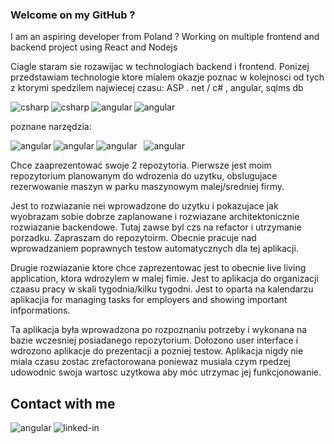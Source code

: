### Welcome on my GitHub ?
I am an aspiring developer from Poland ? Working on multiple frontend and backend project using React and Nodejs
 
 Ciagle staram sie rozawijac w technologiach backend i frontend.
 Ponizej przedstawiam technologie ktore mialem okazje poznac w kolejnosci od tych z ktorymi spedzilem najwiecej czasu:
 ASP . net / c# , angular, sqlms db 
 
 
  <img align="left" alt="csharp" src="https://img.shields.io/badge/.NET-5C2D91?style=for-the-badge&logo=.net&logoColor=white" /><img>
   <img align="left" alt="csharp" src="https://img.shields.io/badge/C%23-239120?style=for-the-badge&logo=c-sharp&logoColor=white" /><img>
<img align="left" alt="angular" src="https://img.shields.io/badge/Angular-DD0031?style=for-the-badge&logo=angular&logoColor=white" /><img >
 <img align="left" alt="angular" src="https://img.shields.io/badge/Microsoft_SQL_Server-CC2927?style=for-the-badge&logo=microsoft-sql-server&logoColor=white" /><img >

 poznane narzędzia:
 
<img align="left" alt="angular" src="https://img.shields.io/badge/Visual%20Studio-5C2D91.svg?style=for-the-badge&logo=visual-studio&logoColor=white" /><img >
<img align="left" alt="angular" src="https://img.shields.io/badge/Postman-FF6C37?style=for-the-badge&logo=postman&logoColor=white" /><img >
<img align="bottom"  alt="angular" src="https://img.shields.io/badge/%20-SOLID-black" /><img >
<img align="left" alt="angular" src="https://img.shields.io/badge/%20-entity%20framework-blueviolet" /><img >

 
 
 Chce zaaprezentować swoje 2 repozytoria. 
 Pierwsze jest moim repozytorium planowanym do wdrozenia do uzytku, obslugujace rezerwowanie maszyn w parku maszynowym malej/sredniej firmy. 
 
 Jest to rozwiazanie nei wprowadzone do uzytku i pokazujace jak wyobrazam sobie dobrze zaplanowane i rozwiazane architektonicznie rozwiazanie backendowe. Tutaj zawse byl czs na refactor i utrzymanie porzadku. Zapraszam do repozytoirm. Obecnie pracuje nad wprowadzaniem poprawnych testow automatycznych dla tej aplikacji.
 
 Drugie rozwiazanie ktore chce zaprezentowac jest to obecnie live living application, ktora wdrozylem w malej fimie. Jest to aplikacja do organizacji czaasu pracy w skali tygodnia/kilku tygodni. Jest to oparta na kalendarzu aplikacjia for managing tasks for employers and showing important infpormations. 
 
 Ta aplikacja była wprowadzona po rozpoznaniu potrzeby i wykonana na bazie wczesniej posiadanego repozytorium. Dołozono user interface i wdrozono aplikacje do prezentacji a pozniej testow. Aplikacja nigdy nie miala czasu zostac zrefactorowana poniewaz musiala czym rpedzej udowodnic swoja wartosc uzytkowa aby móc utrzymac jej funkcjonowanie.

## Contact with me
<img align="left" alt="angular" src="https://img.shields.io/badge/Gmail-D14836?style=for-the-badge&logo=gmail&logoColor=white"/><img >
<br>[<img align="left" alt="linked-in" src="https://img.shields.io/badge/linkedin-%230077B5.svg?&style=for-the-badge&logo=linkedin&logoColor=white" />](https://www.google.com) 
